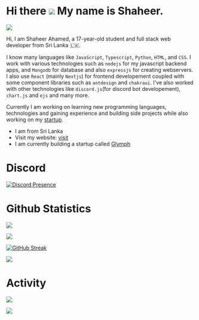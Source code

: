 Hi there ![](https://user-images.githubusercontent.com/18350557/176309783-0785949b-9127-417c-8b55-ab5a4333674e.gif) My name is Shaheer.
===============================================================================================================================
![](https://komarev.com/ghpvc/?username=spicybirsge&abbreviated=true)

Hi, I am Shaheer Ahamed, a 17-year-old student and full stack web developer from Sri Lanka 🇱🇰.

I know many languages like `JavaScript`, `Typescript`, `Python`, `HTML`, and `CSS`. I work with various technologies such as `nodejs` for my javascript backend apps, and `Mongodb` for database and also `expressjs` for creating webservers. I also use `React` (mainly `Nextjs`) for frontend developement coupled with some component libraries such as `antdesign` and `chakraui`. I've also worked with other technologies like `discord.js`(for discord bot developement), `chart.js` and `ejs` and many more.

Currently I am working on learning new programming languages, technologies and gaining experience and building side projects while also working on my [startup](https://github.com/GlymphApp).
* I am from Sri Lanka
* Visit my website: [visit](https://shaheerahamed.vercel.app)
* I am currently building a startup called [Glymph](https://github.com/GlymphApp)

# Discord

[![Discord Presence](https://discord.c99.nl/widget/theme-5/818903544723406858.png)](https://discord.com/users/818903544723406858)


# Github Statistics

![](https://github-readme-stats.vercel.app/api/top-langs?username=spicybirsge&show_icons=true&layout=compact)

![](https://github-readme-stats.vercel.app/api?username=spicybirsge&show_icons=true)

[![GitHub Streak](https://streak-stats.demolab.com/?user=spicybirsge)](https://git.io/streak-stats)

![](https://github-profile-trophy.vercel.app/?username=spicybirsge)

# Activity

![](https://github-readme-stats.vercel.app/api/wakatime?username=@shaheer)


![](https://wakatime.com/share/@shaheer/03a32594-d8bf-48d4-8724-240c22a5399d.svg)


